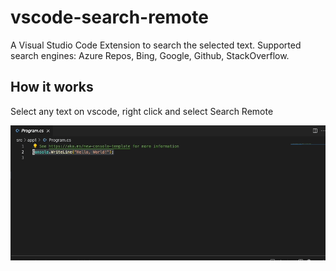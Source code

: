 # vscode-search-remote

A Visual Studio Code Extension to search the selected text.
Supported search engines: Azure Repos, Bing, Google, Github, StackOverflow.

## How it works

Select any text on vscode, right click and select Search Remote

![Example](/resources/sample.gif)

